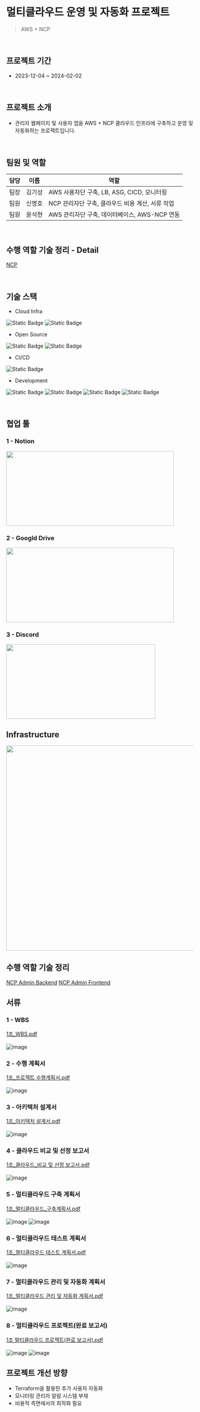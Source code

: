 # 멀티클라우드 운영 및 자동화 프로젝트
> AWS + NCP

<br>

## 프로젝트 기간
- 2023-12-04 ~ 2024-02-02

<br>

## 프로젝트 소개
- 관리자 웹페이지 및 사용자 앱을 AWS + NCP 클라우드 인프라에 구축하고 운영 및 자동화하는 프로젝트입니다.

<br>

## 팀원 및 역할 
|담당|이름|역할|
|---|---|---|
|팀장|김기성|AWS 사용자단 구축, LB, ASG, CICD, 모니터링|
|팀원|신명호|NCP 관리자단 구축, 클라우드 비용 계산, 서류 작업|
|팀원|윤석현|AWS 관리자단 구축, 데이터베이스, AWS-NCP 연동|

<br>

## 수행 역할 기술 정리 - Detail
[NCP](https://github.com/Miogun/SSG_FINAL_NCP)

<br>

## 기술 스택
- Cloud Infra

![Static Badge](https://img.shields.io/badge/AWS-232F3E?logo=amazonaws&logoColor=FFFFFF) ![Static Badge](https://img.shields.io/badge/NCP-03C75A)

- Open Source

![Static Badge](https://img.shields.io/badge/Prometheus-E6522C?logo=Prometheus&logoColor=FFFFFF) ![Static Badge](https://img.shields.io/badge/Grafana-F46800?logo=Grafana&logoColor=FFFFFF)

- CI/CD

![Static Badge](https://img.shields.io/badge/GitHub_Actions-2088FF?logo=GitHubActions&logoColor=FFFFFF)

- Development

![Static Badge](https://img.shields.io/badge/React-000000?logo=React&logoColor=61DAFB)  ![Static Badge](https://img.shields.io/badge/Flask-000000?logo=Flask) ![Static Badge](https://img.shields.io/badge/React_Native-000000?logo=React&logoColor=61DAFB) ![Static Badge](https://img.shields.io/badge/Expo-000020?logo=Expo&logoColor=FFFFFF) 

<br>

## 협업 툴
### 1 - Notion
<img src="https://github.com/kksung/ssg_CloudDunk/assets/110016279/93c29574-c7a0-4fe5-af5f-e3d260678b0a" width=450 height=200>

### 2 - Googld Drive
<img src="https://github.com/kksung/ssg_CloudDunk/assets/110016279/7e0b1602-5ff4-427c-a162-d87f43e183cf" width=450 height=200>

### 3 - Discord
<img src="https://github.com/kksung/ssg_CloudDunk/assets/110016279/744cf2da-6c75-4f79-822a-568a75be6bd7" width=400 height=200>

## Infrastructure
<img src="https://github.com/kksung/ssg_CloudDunk/assets/110016279/4c53d03d-df29-412a-bc19-43e4090d36c0" width=870 height=550>

<br>

## 수행 역할 기술 정리

[NCP Admin Backend](https://github.com/Miogun/SSG_FINAL_Admin-BE)
[NCP Admin Frontend](https://github.com/Miogun/SSG_FINAL_Admin-FE)

## 서류

<div align="left">  
  
### 1 - WBS
[1조_WBS.pdf](https://drive.google.com/open?id=1VffmMNIXM5STCy8q1v-S4pAu0HKjZ3qX&usp=drive_copy)<br>
<br>
![image](https://github.com/Miogun/ssg_CloudDunk/assets/75124706/519172d5-7c3c-47c0-a6af-90a1743b8b4b)

### 2 - 수행 계획서 
[1조_프로젝트 수행계획서.pdf](https://drive.google.com/open?id=1W3-gidlkp1yClZnAHhWM28P1BqccEULt&usp=drive_copy)<br>
<br>
![image](https://github.com/Miogun/ssg_CloudDunk/assets/75124706/44d31fc9-6157-4c35-8942-7cc3433d3fe3)

### 3 - 아키텍처 설계서
[1조_아키텍처 설계서.pdf](https://drive.google.com/open?id=1f3WN_dD_9BPJsFlrsilxHsta8rOqzODI&usp=drive_copy)<br>
<br>
![image](https://github.com/Miogun/ssg_CloudDunk/assets/75124706/ebc0044a-2046-4a71-92c4-53789385b759)

### 4 - 클라우드 비교 및 선정 보고서 
[1조_클라우드_비교 및 선정 보고서.pdf](https://drive.google.com/open?id=1-mn5Aem1RCmP8dIP99lMn4CebJeGENLQ&usp=drive_copy)<br>
<br>
![image](https://github.com/Miogun/ssg_CloudDunk/assets/75124706/221c29fc-ef6b-4108-bdb6-3257edafea42)

### 5 - 멀티클라우드 구축 계획서 
[1조_멀티클라우드_구축계획서.pdf](https://drive.google.com/open?id=1oZvUtKjzz0QU4CWzB3DV55diqlx7yjBA&usp=drive_copy)<br>
<br>
![image](https://github.com/Miogun/ssg_CloudDunk/assets/75124706/90463f49-5e4a-4e09-89a3-e037f6908bbf)
![image](https://github.com/Miogun/ssg_CloudDunk/assets/75124706/5cc0508f-1a7b-472e-801f-b5fdb39db56d)

### 6 - 멀티클라우드 테스트 계획서
[1조_멀티클라우드 테스트 계획서.pdf](https://drive.google.com/open?id=1uTipowWZLXa_MNTm7P64HER0zwnHssFX&usp=drive_copy)<br>
<br>
![image](https://github.com/Miogun/ssg_CloudDunk/assets/75124706/163fe026-1d5e-4e1a-935e-cb31f1f72832)

### 7 - 멀티클라우드 관리 및 자동화 계획서
[1조_멀티클라우드 관리 및 자동화 계획서.pdf](https://drive.google.com/open?id=15fgq8o7PYZo1umDcicmj6sLmq47pcweZ&usp=drive_copy)<br>
<br>
![image](https://github.com/Miogun/ssg_CloudDunk/assets/75124706/12f04e3c-c4db-4520-967f-13d3033cf571)

### 8 - 멀티클라우드 프로젝트(완료 보고서) 
[1조 멀티클라우드 프로젝트(완료 보고서).pdf](https://drive.google.com/open?id=171m_pIuWOgwfBLv7MUG4I0n-5o-0KGTX&usp=drive_copy)<br>
<br>
![image](https://github.com/Miogun/ssg_CloudDunk/assets/75124706/8a59fdd0-5f47-49f2-8737-b8285c3733cc)
![image](https://github.com/Miogun/ssg_CloudDunk/assets/75124706/d113fa98-bd70-4de7-8e81-b251a4d95688)


</div>

## 프로젝트 개선 방향
- Terraform을 활용한 추가 사용자 자동화
- 모니터링 관리자 알람 시스템 부재
- 비용적 측면에서의 최적화 필요


